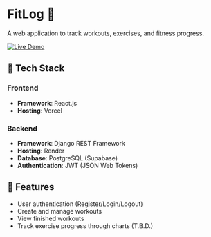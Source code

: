 # FitLog 💪

A web application to track workouts, exercises, and fitness progress.

[![Live Demo](https://img.shields.io/badge/Live%20Demo-Visit%20Site-blue?style=for-the-badge&logo=vercel)](https://fitlog-frontend.vercel.app)

## 🚀 Tech Stack

### Frontend

- **Framework**: React.js
- **Hosting**: Vercel

### Backend

- **Framework**: Django REST Framework
- **Hosting**: Render
- **Database**: PostgreSQL (Supabase)
- **Authentication**: JWT (JSON Web Tokens)

## 🌟 Features

- User authentication (Register/Login/Logout)
- Create and manage workouts
- View finished workouts 
- Track exercise progress through charts (T.B.D.)

